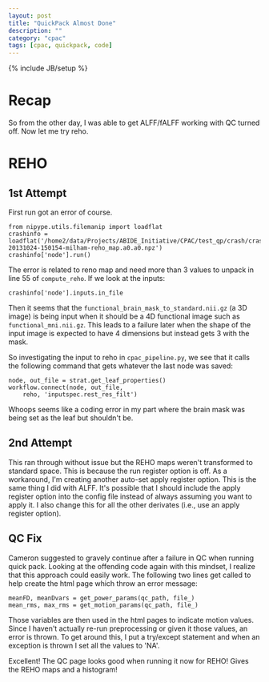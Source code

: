 ```yaml
---
layout: post
title: "QuickPack Almost Done"
description: ""
category: "cpac"
tags: [cpac, quickpack, code]
---
```

{% include JB/setup %}

# Recap

So from the other day, I was able to get ALFF/fALFF working with QC turned off. Now let me try reho.

# REHO

## 1st Attempt

First run got an error of course.

	from nipype.utils.filemanip import loadflat
	crashinfo = loadflat('/home2/data/Projects/ABIDE_Initiative/CPAC/test_qp/crash/crash-20131024-150154-milham-reho_map.a0.a0.npz')
	crashinfo['node'].run()

The error is related to reno map and need more than 3 values to unpack in line 55 of `compute_reho`. If we look at the inputs:

	crashinfo['node'].inputs.in_file

Then it seems that the `functional_brain_mask_to_standard.nii.gz` (a 3D image) is being input when it should be a 4D functional image such as `functional_mni.nii.gz`. This leads to a failure later when the shape of the input image is expected to have 4 dimensions but instead gets 3 with the mask.

So investigating the input to reho in `cpac_pipeline.py`, we see that it calls the following command that gets whatever the last node was saved:

	node, out_file = strat.get_leaf_properties()
	workflow.connect(node, out_file,
		reho, 'inputspec.rest_res_filt')

Whoops seems like a coding error in my part where the brain mask was being set as the leaf but shouldn't be.

## 2nd Attempt

This ran through without issue but the REHO maps weren't transformed to standard space. This is because the run register option is off. As a workaround, I'm creating another auto-set apply register option. This is the same thing I did with ALFF. It's possible that I should include the apply register option into the config file instead of always assuming you want to apply it. I also change this for all the other derivates (i.e., use an apply register option).

## QC Fix 

Cameron suggested to gravely continue after a failure in QC when running quick pack. Looking at the offending code again with this mindset, I realize that this approach could easily work. The following two lines get called to help create the html page which throw an error message:

	meanFD, meanDvars = get_power_params(qc_path, file_)
	mean_rms, max_rms = get_motion_params(qc_path, file_)

Those variables are then used in the html pages to indicate motion values. Since I haven't actually re-run preprocessing or given it those values, an error is thrown. To get around this, I put a try/except statement and when an exception is thrown I set all the values to 'NA'.

Excellent! The QC page looks good when running it now for REHO! Gives the REHO maps and a histogram!

